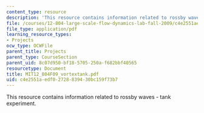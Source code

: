 ```yaml
---
content_type: resource
description: 'This resource contains information related to rossby waves - tank experiment. '
file: /courses/12-804-large-scale-flow-dynamics-lab-fall-2009/c4e2551aedf02728839430bc159f73b7_MIT12_804F09_vortextank.pdf
file_type: application/pdf
learning_resource_types:
- Projects
ocw_type: OCWFile
parent_title: Projects
parent_type: CourseSection
parent_uid: 8c07d950-bf18-5705-250a-f682bbf40565
resourcetype: Document
title: MIT12_804F09_vortextank.pdf
uid: c4e2551a-edf0-2728-8394-30bc159f73b7
---
```

This resource contains information related to rossby waves - tank experiment. 

